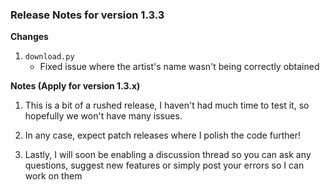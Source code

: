 
### Release Notes for version 1.3.3


**Changes**

1. `download.py`
   - Fixed issue where the artist's name wasn't being correctly obtained

**Notes (Apply for version 1.3.x)**

1. This is a bit of a rushed release, I haven't had much time to test it, so hopefully we won't have many issues.

2. In any case, expect patch releases where I polish the code further!

3. Lastly, I will soon be enabling a discussion thread so you can ask any questions, suggest new features or simply post your errors so I can work on them


